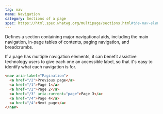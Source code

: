 ```yaml
---
tag: nav
name: Navigation
category: Sections of a page
spec: https://html.spec.whatwg.org/multipage/sections.html#the-nav-element
---
```


Defines a section containing major navigational aids, including the main navigation, in-page tables of contents, paging navigation, and breadcrumbs.

If a page has multiple navigation elements, it can benefit assistive technology users to give each one an accessible label, so that it's easy to identify what each navigation is for.

<!-- prettier-ignore-start -->
```html
<nav aria-label="Pagination">
  <a href="/2">Previous page</a>
  <a href="/1">Page 1</a>
  <a href="/2">Page 2</a>
  <a href="/3" aria-current="page">Page 3</a>
  <a href="/4">Page 4</a>
  <a href="/4">Next page</a>
</nav>
```
<!-- prettier-ignore-end -->
